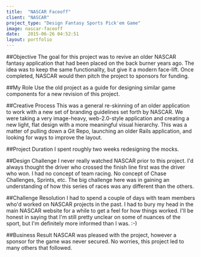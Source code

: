 ```yaml
---
title:  "NASCAR Faceoff"
client: "NASCAR"
project_type: "Design Fantasy Sports Pick'em Game"
image: nascar-faceoff
date:   2015-06-26 04:52:51
layout: portfolio
---
```


##Objective
The goal for this project was to revive an older NASCAR fantasy application that had been placed on the back burner years ago. The idea was to keep the same functionality, but give it a modern face-lift. Once completed, NASCAR would then pitch the project to sponsors for funding.

##My Role
Use the old project as a guide for designing similar game components for a new revision of this project.

##Creative Process
This was a general re-skinning of an older application to work with a new set of branding guidelines set forth by NASCAR. We were taking a very image-heavy, web-2.0-style application and creating a new light, flat design with a more meaningful visual hierarchy. This was a matter of pulling down a Git Repo, launching an older Rails application, and looking for ways to improve the layout.

##Project Duration 
I spent roughly two weeks redesigning the mocks.

##Design Challenge
I never really watched NASCAR prior to this project. I'd always thought the driver who crossed the finish line first was the driver who won. I had no concept of team racing. No concept of Chase Challenges, Sprints, etc. The big challenge here was in gaining an understanding of how this series of races was any different than the others.

##Challenge Resolution
I had to spend a couple of days with team members who'd worked on NASCAR projects in the past. I had to bury my head in the main NASCAR website for a while to get a feel for how things worked. I'll be honest in saying that I'm still pretty unclear on some of nuances of the sport, but I'm definitely more informed than I was. :-)

##Business Result
NASCAR was pleased with the project, however a sponsor for the game was never secured. No worries, this project led to many others that followed.
